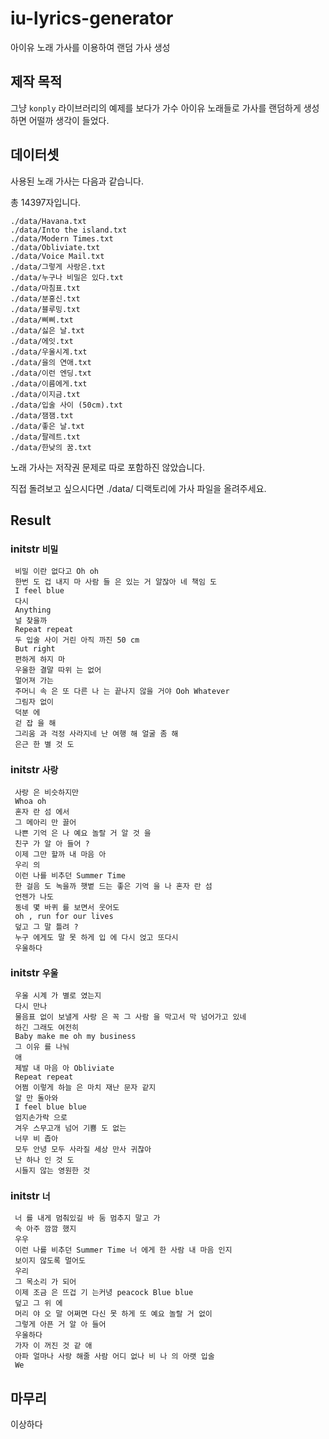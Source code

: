 # iu-lyrics-generator

아이유 노래 가사를 이용하여 랜덤 가사 생성

## 제작 목적

그냥 `konply` 라이브러리의 예제를 보다가 가수 아이유 노래들로 가사를 랜덤하게 생성하면 어떨까 생각이 들었다.

## 데이터셋

사용된 노래 가사는 다음과 같습니다.

총 14397자입니다.

```
./data/Havana.txt
./data/Into the island.txt
./data/Modern Times.txt
./data/Obliviate.txt
./data/Voice Mail.txt
./data/그렇게 사랑은.txt
./data/누구나 비밀은 있다.txt
./data/마침표.txt
./data/분홍신.txt
./data/블루밍.txt
./data/삐삐.txt
./data/싫은 날.txt
./data/에잇.txt
./data/우울시계.txt
./data/을의 연애.txt
./data/이런 엔딩.txt
./data/이름에게.txt
./data/이지금.txt
./data/입술 사이 (50cm).txt
./data/잼잼.txt
./data/좋은 날.txt
./data/팔레트.txt
./data/한낮의 꿈.txt
```

노래 가사는 저작권 문제로 따로 포함하진 않았습니다.

직접 돌려보고 싶으시다면 ./data/ 디랙토리에 가사 파일을 올려주세요.

## Result

### initstr `비밀`

```
 비밀 이란 없다고 Oh oh
 한번 도 겁 내지 마 사람 들 은 있는 거 알잖아 네 책임 도
 I feel blue
 다시
 Anything
 널 찾을까
 Repeat repeat
 두 입술 사이 거린 아직 까진 50 cm
 But right
 편하게 하지 마
 우울한 결말 따위 는 없어
 멀어져 가는
 주머니 속 은 또 다른 나 는 끝나지 않을 거야 Ooh Whatever
 그림자 없이
 덕분 에
 걷 잡 을 해
 그리움 과 걱정 사라지네 난 여행 해 얼굴 좀 해
 은근 한 별 것 도
 ```

### initstr `사랑`

```
 사랑 은 비슷하지만
 Whoa oh
 혼자 란 섬 에서
 그 메아리 만 끌어
 나쁜 기억 은 나 예요 놀랄 거 알 것 을
 친구 가 알 아 들어 ?
 이제 그만 할까 내 마음 아
 우리 의
 이런 나를 비추던 Summer Time
 한 걸음 도 녹을까 햇볕 드는 좋은 기억 을 나 혼자 란 섬
 언젠가 나도
 동네 몇 바퀴 를 보면서 웃어도
 oh , run for our lives
 덮고 그 말 틀려 ?
 누구 에게도 말 못 하게 입 에 다시 얹고 또다시
 우울하다
```

### initstr `우울`

```
 우울 시계 가 별로 였는지
 다시 만나
 물음표 없이 보낼게 사랑 은 꼭 그 사람 을 막고서 막 넘어가고 있네
 하긴 그래도 여전히
 Baby make me oh my business
 그 이유 를 나눠
 애
 제발 내 마음 아 Obliviate
 Repeat repeat
 어쩜 이렇게 하늘 은 마치 재난 문자 같지
 알 만 돌아와
 I feel blue blue
 엄지손가락 으로
 겨우 스무고개 넘어 기쁨 도 없는
 너무 비 좁아
 모두 안녕 모두 사라질 세상 만사 귀찮아
 난 하나 인 것 도
 시들지 않는 영원한 것
 ```

### initstr `너`

```
 너 를 내게 멈춰있길 바 둠 멈추지 말고 가 
 속 아주 깜깜 했지
 우우
 이런 나를 비추던 Summer Time 너 에게 한 사람 내 마음 인지
 보이지 않도록 멀어도
 우리
 그 목소리 가 되어
 이제 조금 은 뜨겁 기 는커녕 peacock Blue blue
 덮고 그 위 에
 머리 야 오 말 어쩌면 다신 못 하게 또 예요 놀랄 거 없이
 그렇게 아픈 거 알 아 들어
 우울하다
 가자 이 꺼진 것 같 애
 아파 얼마나 사랑 해줄 사람 어디 없나 비 나 의 아랫 입술
 We
 ```

## 마무리

이상하다
